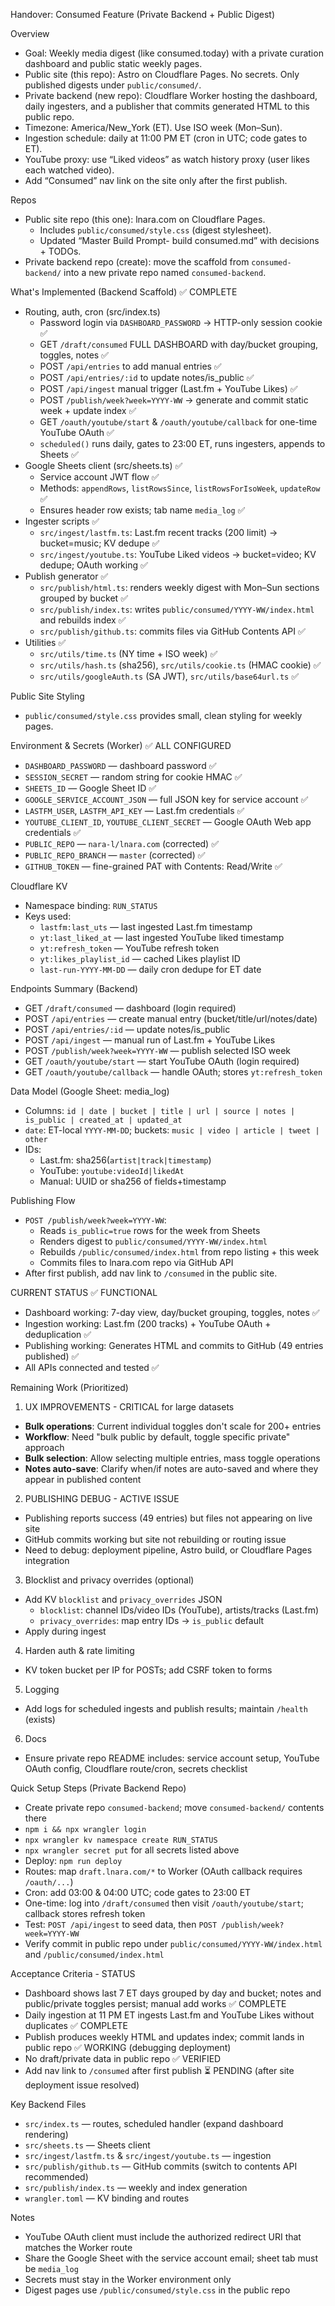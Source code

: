 Handover: Consumed Feature (Private Backend + Public Digest)

Overview
- Goal: Weekly media digest (like consumed.today) with a private curation dashboard and public static weekly pages.
- Public site (this repo): Astro on Cloudflare Pages. No secrets. Only published digests under `public/consumed/`.
- Private backend (new repo): Cloudflare Worker hosting the dashboard, daily ingesters, and a publisher that commits generated HTML to this public repo.
- Timezone: America/New_York (ET). Use ISO week (Mon–Sun).
- Ingestion schedule: daily at 11:00 PM ET (cron in UTC; code gates to ET).
- YouTube proxy: use “Liked videos” as watch history proxy (user likes each watched video).
- Add “Consumed” nav link on the site only after the first publish.

Repos
- Public site repo (this one): lnara.com on Cloudflare Pages.
  - Includes `public/consumed/style.css` (digest stylesheet).
  - Updated “Master Build Prompt- build consumed.md” with decisions + TODOs.
- Private backend repo (create): move the scaffold from `consumed-backend/` into a new private repo named `consumed-backend`.

What's Implemented (Backend Scaffold) ✅ COMPLETE
- Routing, auth, cron (src/index.ts)
  - Password login via `DASHBOARD_PASSWORD` → HTTP-only session cookie ✅
  - GET `/draft/consumed` FULL DASHBOARD with day/bucket grouping, toggles, notes ✅
  - POST `/api/entries` to add manual entries ✅
  - POST `/api/entries/:id` to update notes/is_public ✅
  - POST `/api/ingest` manual trigger (Last.fm + YouTube Likes) ✅
  - POST `/publish/week?week=YYYY-WW` → generate and commit static week + update index ✅
  - GET `/oauth/youtube/start` & `/oauth/youtube/callback` for one-time YouTube OAuth ✅
  - `scheduled()` runs daily, gates to 23:00 ET, runs ingesters, appends to Sheets ✅
- Google Sheets client (src/sheets.ts) ✅
  - Service account JWT flow ✅
  - Methods: `appendRows`, `listRowsSince`, `listRowsForIsoWeek`, `updateRow` ✅
  - Ensures header row exists; tab name `media_log` ✅
- Ingester scripts ✅
  - `src/ingest/lastfm.ts`: Last.fm recent tracks (200 limit) → bucket=music; KV dedupe ✅
  - `src/ingest/youtube.ts`: YouTube Liked videos → bucket=video; KV dedupe; OAuth working ✅
- Publish generator ✅
  - `src/publish/html.ts`: renders weekly digest with Mon–Sun sections grouped by bucket ✅
  - `src/publish/index.ts`: writes `public/consumed/YYYY-WW/index.html` and rebuilds index ✅
  - `src/publish/github.ts`: commits files via GitHub Contents API ✅
- Utilities ✅
  - `src/utils/time.ts` (NY time + ISO week) ✅
  - `src/utils/hash.ts` (sha256), `src/utils/cookie.ts` (HMAC cookie) ✅
  - `src/utils/googleAuth.ts` (SA JWT), `src/utils/base64url.ts` ✅

Public Site Styling
- `public/consumed/style.css` provides small, clean styling for weekly pages.

Environment & Secrets (Worker) ✅ ALL CONFIGURED
- `DASHBOARD_PASSWORD` — dashboard password ✅
- `SESSION_SECRET` — random string for cookie HMAC ✅
- `SHEETS_ID` — Google Sheet ID ✅
- `GOOGLE_SERVICE_ACCOUNT_JSON` — full JSON key for service account ✅
- `LASTFM_USER`, `LASTFM_API_KEY` — Last.fm credentials ✅
- `YOUTUBE_CLIENT_ID`, `YOUTUBE_CLIENT_SECRET` — Google OAuth Web app credentials ✅
- `PUBLIC_REPO` — `nara-l/lnara.com` (corrected) ✅
- `PUBLIC_REPO_BRANCH` — `master` (corrected) ✅
- `GITHUB_TOKEN` — fine-grained PAT with Contents: Read/Write ✅

Cloudflare KV
- Namespace binding: `RUN_STATUS`
- Keys used:
  - `lastfm:last_uts` — last ingested Last.fm timestamp
  - `yt:last_liked_at` — last ingested YouTube liked timestamp
  - `yt:refresh_token` — YouTube refresh token
  - `yt:likes_playlist_id` — cached Likes playlist ID
  - `last-run-YYYY-MM-DD` — daily cron dedupe for ET date

Endpoints Summary (Backend)
- GET `/draft/consumed` — dashboard (login required)
- POST `/api/entries` — create manual entry (bucket/title/url/notes/date)
- POST `/api/entries/:id` — update notes/is_public
- POST `/api/ingest` — manual run of Last.fm + YouTube Likes
- POST `/publish/week?week=YYYY-WW` — publish selected ISO week
- GET `/oauth/youtube/start` — start YouTube OAuth (login required)
- GET `/oauth/youtube/callback` — handle OAuth; stores `yt:refresh_token`

Data Model (Google Sheet: media_log)
- Columns: `id | date | bucket | title | url | source | notes | is_public | created_at | updated_at`
- `date`: ET-local `YYYY-MM-DD`; buckets: `music | video | article | tweet | other`
- IDs:
  - Last.fm: sha256(`artist|track|timestamp`)
  - YouTube: `youtube:videoId|likedAt`
  - Manual: UUID or sha256 of fields+timestamp

Publishing Flow
- `POST /publish/week?week=YYYY-WW`:
  - Reads `is_public=true` rows for the week from Sheets
  - Renders digest to `public/consumed/YYYY-WW/index.html`
  - Rebuilds `/public/consumed/index.html` from repo listing + this week
  - Commits files to lnara.com repo via GitHub API
- After first publish, add nav link to `/consumed` in the public site.

CURRENT STATUS ✅ FUNCTIONAL
- Dashboard working: 7-day view, day/bucket grouping, toggles, notes ✅
- Ingestion working: Last.fm (200 tracks) + YouTube OAuth + deduplication ✅
- Publishing working: Generates HTML and commits to GitHub (49 entries published) ✅
- All APIs connected and tested ✅

Remaining Work (Prioritized)
1) UX IMPROVEMENTS - CRITICAL for large datasets
- **Bulk operations**: Current individual toggles don't scale for 200+ entries
- **Workflow**: Need "bulk public by default, toggle specific private" approach
- **Bulk selection**: Allow selecting multiple entries, mass toggle operations
- **Notes auto-save**: Clarify when/if notes are auto-saved and where they appear in published content

2) PUBLISHING DEBUG - ACTIVE ISSUE
- Publishing reports success (49 entries) but files not appearing on live site
- GitHub commits working but site not rebuilding or routing issue
- Need to debug: deployment pipeline, Astro build, or Cloudflare Pages integration

3) Blocklist and privacy overrides (optional)
- Add KV `blocklist` and `privacy_overrides` JSON
  - `blocklist`: channel IDs/video IDs (YouTube), artists/tracks (Last.fm)
  - `privacy_overrides`: map entry IDs → `is_public` default
- Apply during ingest

4) Harden auth & rate limiting
- KV token bucket per IP for POSTs; add CSRF token to forms

5) Logging
- Add logs for scheduled ingests and publish results; maintain `/health` (exists)

6) Docs
- Ensure private repo README includes: service account setup, YouTube OAuth config, Cloudflare route/cron, secrets checklist

Quick Setup Steps (Private Backend Repo)
- Create private repo `consumed-backend`; move `consumed-backend/` contents there
- `npm i && npx wrangler login`
- `npx wrangler kv namespace create RUN_STATUS`
- `npx wrangler secret put` for all secrets listed above
- Deploy: `npm run deploy`
- Routes: map `draft.lnara.com/*` to Worker (OAuth callback requires `/oauth/...`)
- Cron: add 03:00 & 04:00 UTC; code gates to 23:00 ET
- One-time: log into `/draft/consumed` then visit `/oauth/youtube/start`; callback stores refresh token
- Test: `POST /api/ingest` to seed data, then `POST /publish/week?week=YYYY-WW`
- Verify commit in public repo under `public/consumed/YYYY-WW/index.html` and `/public/consumed/index.html`

Acceptance Criteria - STATUS
- Dashboard shows last 7 ET days grouped by day and bucket; notes and public/private toggles persist; manual add works ✅ COMPLETE
- Daily ingestion at 11 PM ET ingests Last.fm and YouTube Likes without duplicates ✅ COMPLETE
- Publish produces weekly HTML and updates index; commit lands in public repo ✅ WORKING (debugging deployment)
- No draft/private data in public repo ✅ VERIFIED
- Add nav link to `/consumed` after first publish ⏳ PENDING (after site deployment issue resolved)

Key Backend Files
- `src/index.ts` — routes, scheduled handler (expand dashboard rendering)
- `src/sheets.ts` — Sheets client
- `src/ingest/lastfm.ts` & `src/ingest/youtube.ts` — ingestion
- `src/publish/github.ts` — GitHub commits (switch to contents API recommended)
- `src/publish/index.ts` — weekly and index generation
- `wrangler.toml` — KV binding and routes

Notes
- YouTube OAuth client must include the authorized redirect URI that matches the Worker route
- Share the Google Sheet with the service account email; sheet tab must be `media_log`
- Secrets must stay in the Worker environment only
- Digest pages use `/public/consumed/style.css` in the public repo

